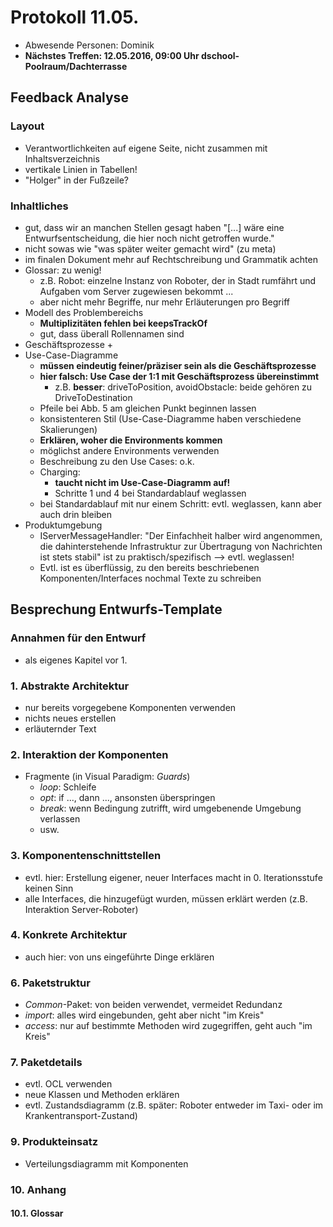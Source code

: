 # Protokoll 11.05.
- Abwesende Personen: Dominik
- __Nächstes Treffen: 12.05.2016, 09:00 Uhr dschool-Poolraum/Dachterrasse__

## Feedback Analyse

### Layout
- Verantwortlichkeiten auf eigene Seite, nicht zusammen mit Inhaltsverzeichnis
- vertikale Linien in Tabellen!
- "Holger" in der Fußzeile?

### Inhaltliches
- gut, dass wir an manchen Stellen gesagt haben "[...] wäre eine Entwurfsentscheidung, die hier noch nicht getroffen wurde."
- nicht sowas wie "was später weiter gemacht wird" (zu meta)
- im finalen Dokument mehr auf Rechtschreibung und Grammatik achten
- Glossar: zu wenig!
    + z.B. Robot: einzelne Instanz von Roboter, der in Stadt rumfährt und Aufgaben vom Server zugewiesen bekommt ...
    + aber nicht mehr Begriffe, nur mehr Erläuterungen pro Begriff
- Modell des Problembereichs
    + **Multiplizitäten fehlen bei keepsTrackOf**
    + gut, dass überall Rollennamen sind
- Geschäftsprozesse
    + 
- Use-Case-Diagramme
    + **müssen eindeutig feiner/präziser sein als die Geschäftsprozesse**
    + **hier falsch: Use Case der 1:1 mit Geschäftsprozess übereinstimmt**
        * z.B. **besser**: driveToPosition, avoidObstacle: beide gehören zu DriveToDestination
    + Pfeile bei Abb. 5 am gleichen Punkt beginnen lassen
    + konsistenteren Stil (Use-Case-Diagramme haben verschiedene Skalierungen)
    + **Erklären, woher die Environments kommen**
    + möglichst andere Environments verwenden
    + Beschreibung zu den Use Cases: o.k.
    + Charging:
        * **taucht nicht im Use-Case-Diagramm auf!**
        * Schritte 1 und 4 bei Standardablauf weglassen
    + bei Standardablauf mit nur einem Schritt: evtl. weglassen, kann aber auch drin bleiben
- Produktumgebung
    + IServerMessageHandler: "Der Einfachheit halber wird angenommen, die dahinterstehende Infrastruktur zur Übertragung von Nachrichten ist stets stabil" ist zu praktisch/spezifisch --> evtl. weglassen!
    + Evtl. ist es überflüssig, zu den bereits beschriebenen Komponenten/Interfaces nochmal Texte zu schreiben

## Besprechung Entwurfs-Template

### Annahmen für den Entwurf
- als eigenes Kapitel vor 1.

### 1. Abstrakte Architektur
- nur bereits vorgegebene Komponenten verwenden
- nichts neues erstellen
- erläuternder Text

### 2. Interaktion der Komponenten
- Fragmente (in Visual Paradigm: *Guards*)
    + *loop*: Schleife
    + *opt*: if ..., dann ..., ansonsten überspringen
    + *break*: wenn Bedingung zutrifft, wird umgebenende Umgebung verlassen
    + usw.

### 3. Komponentenschnittstellen
- evtl. hier: Erstellung eigener, neuer Interfaces macht in 0. Iterationsstufe keinen Sinn
- alle Interfaces, die hinzugefügt wurden, müssen erklärt werden (z.B. Interaktion Server-Roboter)

### 4. Konkrete Architektur
- auch hier: von uns eingeführte Dinge erklären

### 6. Paketstruktur
- *Common*-Paket: von beiden verwendet, vermeidet Redundanz
- *import*: alles wird eingebunden, geht aber nicht "im Kreis"
- *access*: nur auf bestimmte Methoden wird zugegriffen, geht auch "im Kreis"

### 7. Paketdetails
- evtl. OCL verwenden
- neue Klassen und Methoden erklären
- evtl. Zustandsdiagramm (z.B. später: Roboter entweder im Taxi- oder im Krankentransport-Zustand)

### 9. Produkteinsatz
- Verteilungsdiagramm mit Komponenten

### 10. Anhang
#### 10.1. Glossar
